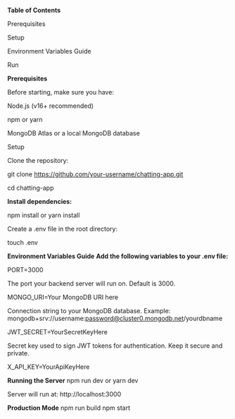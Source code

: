 **Table of Contents**

Prerequisites

Setup

Environment Variables Guide

Run





**Prerequisites**

Before starting, make sure you have:

Node.js (v16+ recommended)

npm or yarn

MongoDB Atlas or a local MongoDB database

Setup

Clone the repository:

git clone https://github.com/your-username/chatting-app.git

cd chatting-app


**Install dependencies:**

npm install
or
yarn install

Create a .env file in the root directory:

touch .env




**Environment Variables Guide**
**Add the following variables to your .env file:**

PORT=3000

The port your backend server will run on. Default is 3000.

MONGO_URI=Your MongoDB URI here

Connection string to your MongoDB database. Example: mongodb+srv://username:password@cluster0.mongodb.net/yourdbname

JWT_SECRET=YourSecretKeyHere

Secret key used to sign JWT tokens for authentication. Keep it secure and private.

X_API_KEY=YourApiKeyHere


**Running the Server**
npm run dev
or
yarn dev

Server will run at: http://localhost:3000


**Production Mode**
npm run build
npm start


